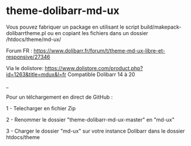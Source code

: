 # theme-dolibarr-md-ux
Vous pouvez fabriquer un package en utilisant le script build/makepack-dolibarrtheme.pl ou en copiant les fichiers dans un dossier /htdocs/theme/md-ux/

Forum FR : https://www.dolibarr.fr/forum/t/theme-md-ux-libre-et-responsive/27346

Via le dolistore: https://www.dolistore.com/product.php?id=1263&title=mdux&l=fr
Compatible Dolibarr 14 à 20

_

Pour un télchargement en direct de GitHub : 


1 - Telecharger en fichier Zip

2 - Renommer le dossier "theme-dolibarr-md-ux-master" en "md-ux"

3 - Charger le dossier "md-ux" sur votre instance Dolibarr dans le dossier htdocs/theme
